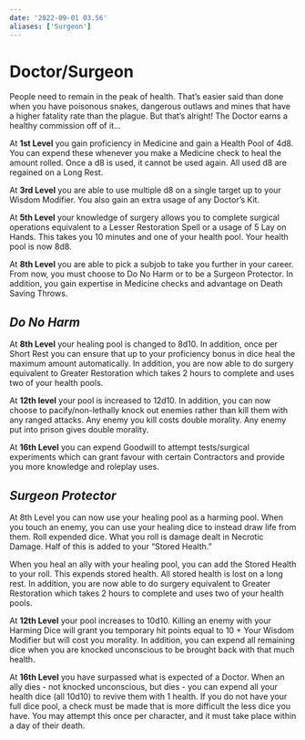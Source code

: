 ```yaml
---
date: '2022-09-01 03.56'
aliases: ['Surgeon']
---
```


# Doctor/Surgeon

People need to remain in the peak of health. That’s easier said than done when you have poisonous snakes, dangerous outlaws and mines that have a higher fatality rate than the plague. But that’s alright! The Doctor earns a healthy commission off of it…

At **1st Level** you gain proficiency in Medicine and gain a Health Pool of 4d8. You can expend these whenever you make a Medicine check to heal the amount rolled. Once a d8 is used, it cannot be used again. All used d8 are regained on a Long Rest.

At **3rd Level** you are able to use multiple d8 on a single target up to your Wisdom Modifier. You also gain an extra usage of any Doctor’s Kit.

At **5th Level** your knowledge of surgery allows you to complete surgical operations equivalent to a Lesser Restoration Spell or a usage of 5 Lay on Hands. This takes you 10 minutes and one of your health pool. Your health pool is now 8d8.

At **8th Level** you are able to pick a subjob to take you further in your career. From now, you must choose to Do No Harm or to be a Surgeon Protector. In addition, you gain expertise in Medicine checks and advantage on Death Saving Throws.

## _Do No Harm_
At **8th Level** your healing pool is changed to 8d10. In addition, once per Short Rest you can ensure that up to your proficiency bonus in dice heal the maximum amount automatically. In addition, you are now able to do surgery equivalent to Greater Restoration which takes 2 hours to complete and uses two of your health pools.

At **12th level** your pool is increased to 12d10. In addition, you can now choose to pacify/non-lethally knock out enemies rather than kill them with any ranged attacks. Any enemy you kill costs double morality. Any enemy put into prison gives double morality.

At **16th Level** you can expend Goodwill to attempt tests/surgical experiments which can grant favour with certain Contractors and provide you more knowledge and roleplay uses.

## _Surgeon Protector_
At 8th Level you can now use your healing pool as a harming pool. When you touch an enemy, you can use your healing dice to instead draw life from them. Roll expended dice. What you roll is damage dealt in Necrotic Damage. Half of this is added to your “Stored Health.”

When you heal an ally with your healing pool, you can add the Stored Health to your roll. This expends stored health. All stored health is lost on a long rest. In addition, you are now able to do surgery equivalent to Greater Restoration which takes 2 hours to complete and uses two of your health pools.

At **12th Level** your pool increases to 10d10. Killing an enemy with your Harming Dice will grant you temporary hit points equal to 10 + Your Wisdom Modifier but will cost you morality. In addition, you can expend all remaining dice when you are knocked unconscious to be brought back with that much health.

At **16th Level** you have surpassed what is expected of a Doctor. When an ally dies - not knocked unconscious, but dies - you can expend all your health dice (all 10d10) to revive them with 1 health. If you do not have your full dice pool, a check must be made that is more difficult the less dice you have. You may attempt this once per character, and it must take place within a day of their death.

